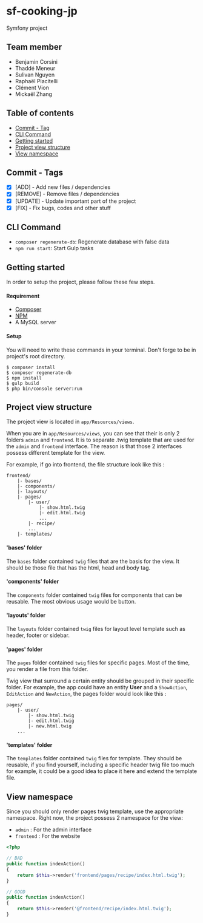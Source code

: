 # sf-cooking-jp
Symfony project

## Team member
* Benjamin Corsini
* Thaddé Meneur
* Sulivan Nguyen
* Raphaël Piacitelli
* Clément Vion
* Mickaël Zhang

## Table of contents
* [Commit - Tag](#commit-tags)
* [CLI Command](#cli-command)
* [Getting started](#getting-started)
* [Project view structure](#twig-structure)
* [View namespace](#view-namespace)

## <a name="commit-tags">Commit - Tags</a>
- [X] [ADD] - Add new files / dependencies
- [X] [REMOVE] - Remove files / dependencies
- [X] [UPDATE] - Update important part of the project
- [X] [FIX] - Fix bugs, codes and other stuff

## <a name="cli-command">CLI Command</a>
- `composer regenerate-db`: Regenerate database with false data
- `npm run start`: Start Gulp tasks

## <a name="getting-started">Getting started</a>
In order to setup the project, please follow these few steps.

#### Requirement

- [Composer](https://getcomposer.org/)
- [NPM](https://docs.npmjs.com/getting-started/installing-node)
- A MySQL server

#### Setup

You will need to write these commands in your terminal.
Don't forge to be in project's root directory.

```
$ composer install
$ composer regenerate-db
$ npm install
$ gulp build
$ php bin/console server:run
```


## <a name="twig-structure">Project view structure</a>
The project view is located in `app/Resources/views`.

When you are in `app/Resources/views`, you can see that their is only 2 folders `admin` and `frontend`. It is to separate .twig template that are used for the `admin` and `frontend` interface. The reason is that those 2 interfaces possess different template for the view.

For example, if go into frontend, the file structure look like this :

```
frontend/
    |- bases/
    |- components/
    |- layouts/
    |- pages/
        |- user/
            |- show.html.twig
            |- edit.html.twig
            ...
        |- recipe/
        ...
    |- templates/
```

#### 'bases' folder
The `bases` folder contained `twig` files that are the basis for the view. It should be those file that has the html, head and body tag.

#### 'components' folder
The `components` folder contained `twig` files for components that can be reusable. The most obvious usage would be button.

#### 'layouts' folder
The `layouts` folder contained `twig` files for layout level template such as header, footer or sidebar.

#### 'pages' folder
The `pages` folder contained `twig` files for specific pages. Most of the time, you render a file from this folder.

Twig view that surround a certain entity should be grouped in their specific folder.
For example, the app could have an entity **User** and a `ShowAction`, `EditAction` and `NewAction`, the pages folder would look like this :

```
pages/
    |- user/
        |- show.html.twig
        |- edit.html.twig
        |- new.html.twig
    ...
```

#### 'templates' folder
The `templates` folder contained `twig` files for template. They should be reusable, if you find yourself, including a specific header twig file too much for example, it could be a good idea to place it here and extend the template file.

## <a name="view-namespace">View namespace</a>

Since you should only render pages twig template, use the appropriate namespace.
Right now, the project possess 2 namespace for the view:
- `admin` : For the admin interface
- `frontend` : For the website

```php
<?php

// BAD
public function indexAction()
{
    return $this->render('frontend/pages/recipe/index.html.twig');
}

// GOOD
public function indexAction()
{
    return $this->render('@frontend/recipe/index.html.twig');
}

```

